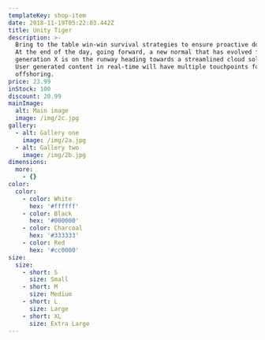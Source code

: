 ```yaml
---
templateKey: shop-item
date: 2018-11-19T05:22:03.442Z
title: Unity Tiger
description: >-
  Bring to the table win-win survival strategies to ensure proactive domination.
  At the end of the day, going forward, a new normal that has evolved from
  generation X is on the runway heading towards a streamlined cloud solution.
  User generated content in real-time will have multiple touchpoints for
  offshoring.
price: 23.99
inStock: 100
discount: 20.99
mainImage:
  alt: Main image
  image: /img/2c.jpg
gallery:
  - alt: Gallery one
    image: /img/2a.jpg
  - alt: Gallery two
    image: /img/2b.jpg
dimensions:
  more:
    - {}
color:
  color:
    - color: White
      hex: '#ffffff'
    - color: Black
      hex: '#000000'
    - color: Charcoal
      hex: '#333333'
    - color: Red
      hex: '#cc0000'
size:
  size:
    - short: S
      size: Small
    - short: M
      size: Medium
    - short: L
      size: Large
    - short: XL
      size: Extra Large
---
```


